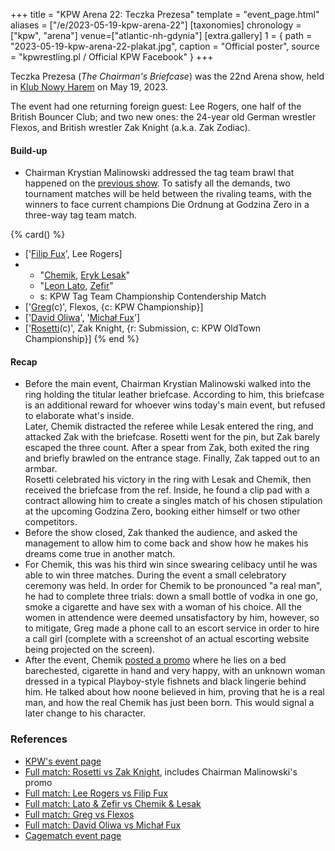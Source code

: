 +++
title = "KPW Arena 22: Teczka Prezesa"
template = "event_page.html"
aliases = ["/e/2023-05-19-kpw-arena-22"]
[taxonomies]
chronology = ["kpw", "arena"]
venue=["atlantic-nh-gdynia"]
[extra.gallery]
1 = { path = "2023-05-19-kpw-arena-22-plakat.jpg", caption = "Official poster", source = "kpwrestling.pl / Official KPW Facebook" }
+++

Teczka Prezesa (_The Chairman's Briefcase_) was the 22nd Arena show, held in [Klub Nowy Harem](@/v/atlantic-nh-gdynia.md) on May 19, 2023.

The event had one returning foreign guest: Lee Rogers, one half of the British Bouncer Club; and two new ones: the 24-year old German wrestler Flexos, and British wrestler Zak Knight (a.k.a. Zak Zodiac).

#### Build-up

* Chairman Krystian Malinowski addressed the tag team brawl that happened on the [previous show](@/e/kpw/2023-02-24-kpw-arena-21.md). To satisfy all the demands, two tournament matches will be held between the rivaling teams, with the winners to face current champions Die Ordnung at Godzina Zero in a three-way tag team match.

{% card() %}
- ['[Filip Fux](@/w/filip-fux.md)', Lee Rogers]
- - "[Chemik](@/w/chemik.md), [Eryk Lesak](@/w/eryk-lesak.md)"
  - "[Leon Lato](@/w/leon-lato.md), [Zefir](@/w/zefir.md)"
  - s: KPW Tag Team Championship Contendership Match
- ['[Greg](@/w/greg.md)(c)', Flexos, {c: KPW Championship}]
- ['[David Oliwa](@/w/david-oliwa.md)', '[Michał Fux](@/w/michal-fux.md)']
- ['[Rosetti](@/w/rosetti.md)(c)', Zak Knight, {r: Submission, c: KPW OldTown Championship}]
{% end %}

#### Recap

* Before the main event, Chairman Krystian Malinowski walked into the ring holding the titular leather briefcase. According to him, this briefcase is an additional reward for whoever wins today's main event, but refused to elaborate what's inside. \
  Later, Chemik distracted the referee while Lesak entered the ring, and attacked Zak with the briefcase. Rosetti went for the pin, but Zak barely escaped the three count. After a spear from Zak, both exited the ring and briefly brawled on the entrance stage. Finally, Zak tapped out to an armbar. \
  Rosetti celebrated his victory in the ring with Lesak and Chemik, then received the briefcase from the ref. Inside, he found a clip pad with a contract allowing him to create a singles match of his chosen stipulation at the upcoming Godzina Zero, booking either himself or two other competitors.
* Before the show closed, Zak thanked the audience, and asked the management to allow him to come back and show how he makes his dreams come true in another match.
* For Chemik, this was his third win since swearing celibacy until he was able to win three matches. During the event a small celebratory ceremony was held. In order for Chemik to be pronounced "a real man", he had to complete three trials: down a small bottle of vodka in one go, smoke a cigarette and have sex with a woman of his choice. All the women in attendence were deemed unsatisfactory by him, however, so to mitigate, Greg made a phone call to an escort service in order to hire a call girl (complete with a screenshot of an actual escorting website being projected on the screen).
* After the event, Chemik [posted a promo](https://www.youtube.com/watch?v=aEXkYcGv4Xk) where he lies on a bed barechested, cigarette in hand and very happy, with an unknown woman dressed in a typical Playboy-style fishnets and black lingerie behind him. He talked about how noone believed in him, proving that he is a real man, and how the real Chemik has just been born. This would signal a later change to his character.

### References

* [KPW's event page](https://kpwrestling.pl/events/kpw-arena-22/)
* [Full match: Rosetti vs Zak Knight](https://www.youtube.com/watch?v=bi-79HmI9Ic), includes Chairman Malinowski's promo
* [Full match: Lee Rogers vs Filip Fux](https://www.youtube.com/watch?v=IRqhMWr8QjY)
* [Full match: Lato & Zefir vs Chemik & Lesak](https://www.youtube.com/watch?v=1YGRqD1VR5I)
* [Full match: Greg vs Flexos](https://www.youtube.com/watch?v=pzgEY2z-4Zs)
* [Full match: David Oliwa vs Michał Fux](https://www.youtube.com/watch?v=Qyn124-O5xo)
* [Cagematch event page](https://www.cagematch.net/?id=1&nr=364726)
